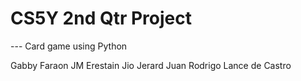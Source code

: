 # CS5Y 2nd Qtr Project
--- Card game using Python

Gabby Faraon
JM Erestain
Jio Jerard
Juan Rodrigo
Lance de Castro
